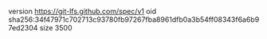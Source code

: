 version https://git-lfs.github.com/spec/v1
oid sha256:34f47971c702713c93780fb97267fba8961dfb0a3b54ff08343f6a6b97ed2304
size 3500
